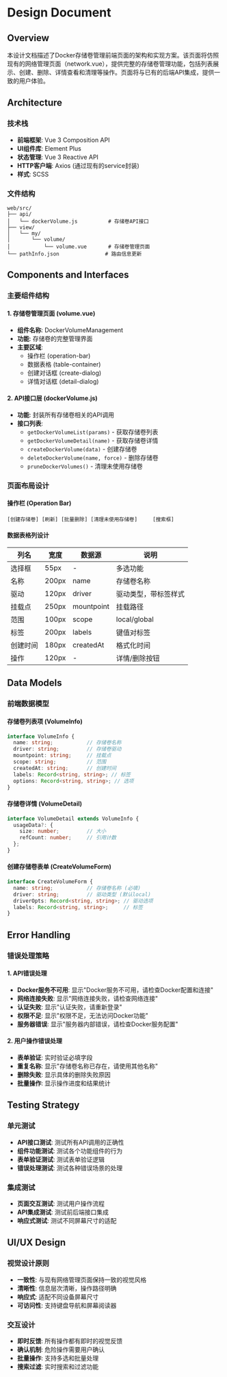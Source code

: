 # Design Document

## Overview

本设计文档描述了Docker存储卷管理前端页面的架构和实现方案。该页面将仿照现有的网络管理页面（network.vue），提供完整的存储卷管理功能，包括列表展示、创建、删除、详情查看和清理等操作。页面将与已有的后端API集成，提供一致的用户体验。

## Architecture

### 技术栈
- **前端框架**: Vue 3 Composition API
- **UI组件库**: Element Plus
- **状态管理**: Vue 3 Reactive API
- **HTTP客户端**: Axios (通过现有的service封装)
- **样式**: SCSS

### 文件结构
```
web/src/
├── api/
│   └── dockerVolume.js          # 存储卷API接口
├── view/
│   └── my/
│       └── volume/
│           └── volume.vue       # 存储卷管理页面
└── pathInfo.json               # 路由信息更新
```

## Components and Interfaces

### 主要组件结构

#### 1. 存储卷管理页面 (volume.vue)
- **组件名称**: DockerVolumeManagement
- **功能**: 存储卷的完整管理界面
- **主要区域**:
  - 操作栏 (operation-bar)
  - 数据表格 (table-container)
  - 创建对话框 (create-dialog)
  - 详情对话框 (detail-dialog)

#### 2. API接口层 (dockerVolume.js)
- **功能**: 封装所有存储卷相关的API调用
- **接口列表**:
  - `getDockerVolumeList(params)` - 获取存储卷列表
  - `getDockerVolumeDetail(name)` - 获取存储卷详情
  - `createDockerVolume(data)` - 创建存储卷
  - `deleteDockerVolume(name, force)` - 删除存储卷
  - `pruneDockerVolumes()` - 清理未使用存储卷

### 页面布局设计

#### 操作栏 (Operation Bar)
```
[创建存储卷] [刷新] [批量删除] [清理未使用存储卷]     [搜索框]
```

#### 数据表格列设计
| 列名 | 宽度 | 数据源 | 说明 |
|------|------|--------|------|
| 选择框 | 55px | - | 多选功能 |
| 名称 | 200px | name | 存储卷名称 |
| 驱动 | 120px | driver | 驱动类型，带标签样式 |
| 挂载点 | 250px | mountpoint | 挂载路径 |
| 范围 | 100px | scope | local/global |
| 标签 | 200px | labels | 键值对标签 |
| 创建时间 | 180px | createdAt | 格式化时间 |
| 操作 | 120px | - | 详情/删除按钮 |

## Data Models

### 前端数据模型

#### 存储卷列表项 (VolumeInfo)
```typescript
interface VolumeInfo {
  name: string;           // 存储卷名称
  driver: string;         // 存储卷驱动
  mountpoint: string;     // 挂载点
  scope: string;          // 范围
  createdAt: string;      // 创建时间
  labels: Record<string, string>; // 标签
  options: Record<string, string>; // 选项
}
```

#### 存储卷详情 (VolumeDetail)
```typescript
interface VolumeDetail extends VolumeInfo {
  usageData?: {
    size: number;         // 大小
    refCount: number;     // 引用计数
  };
}
```

#### 创建存储卷表单 (CreateVolumeForm)
```typescript
interface CreateVolumeForm {
  name: string;           // 存储卷名称 (必填)
  driver: string;         // 驱动类型 (默认local)
  driverOpts: Record<string, string>; // 驱动选项
  labels: Record<string, string>;     // 标签
}
```

## Error Handling

### 错误处理策略

#### 1. API错误处理
- **Docker服务不可用**: 显示"Docker服务不可用，请检查Docker配置和连接"
- **网络连接失败**: 显示"网络连接失败，请检查网络连接"
- **认证失败**: 显示"认证失败，请重新登录"
- **权限不足**: 显示"权限不足，无法访问Docker功能"
- **服务器错误**: 显示"服务器内部错误，请检查Docker服务配置"

#### 2. 用户操作错误处理
- **表单验证**: 实时验证必填字段
- **重复名称**: 显示"存储卷名称已存在，请使用其他名称"
- **删除失败**: 显示具体的删除失败原因
- **批量操作**: 显示操作进度和结果统计

## Testing Strategy

### 单元测试
- **API接口测试**: 测试所有API调用的正确性
- **组件功能测试**: 测试各个功能组件的行为
- **表单验证测试**: 测试表单验证逻辑
- **错误处理测试**: 测试各种错误场景的处理

### 集成测试
- **页面交互测试**: 测试用户操作流程
- **API集成测试**: 测试前后端接口集成
- **响应式测试**: 测试不同屏幕尺寸的适配

## UI/UX Design

### 视觉设计原则
- **一致性**: 与现有网络管理页面保持一致的视觉风格
- **清晰性**: 信息层次清晰，操作路径明确
- **响应式**: 适配不同设备屏幕尺寸
- **可访问性**: 支持键盘导航和屏幕阅读器

### 交互设计
- **即时反馈**: 所有操作都有即时的视觉反馈
- **确认机制**: 危险操作需要用户确认
- **批量操作**: 支持多选和批量处理
- **搜索过滤**: 实时搜索和过滤功能